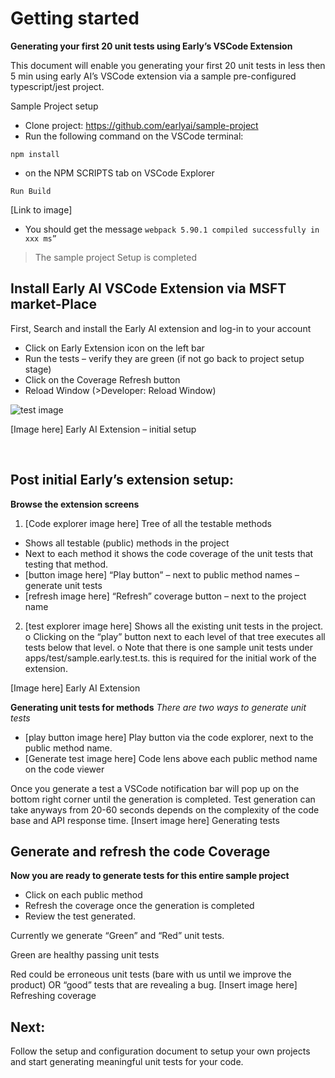 # Getting started

**Generating your first 20 unit tests using Early’s VSCode Extension**

This document will enable you generating your first 20 unit tests in less then 5 min using early AI’s VSCode extension via a sample pre-configured typescript/jest project.

Sample Project setup
* Clone project: https://github.com/earlyai/sample-project 
* Run the following command on the VSCode terminal:
```
npm install
```

*	on the NPM SCRIPTS tab on VSCode Explorer
```
Run Build
```
[Link to image]
* You should get the message 
```webpack 5.90.1 compiled successfully in xxx ms”```

>The sample project Setup is completed

## Install Early AI VSCode Extension via MSFT market-Place

First, Search and install the Early AI extension and log-in to your account

* Click on Early Extension icon on the left bar
* Run the tests – verify they are green (if not go back to project setup stage)
* Click on the Coverage Refresh button
* Reload Window (>Developer: Reload Window)

![test image](https://github.com/babybeluga1980/documentation/blob/a4a6fa81b08b7e5912b56f3f6c6e5e6203ca6f90/media/test.png)

[Image here]
Early AI Extension – initial setup

 
## Post initial Early’s extension setup:
**Browse the extension screens** 
1.	  [Code explorer image here] Tree of all the testable methods
* Shows all testable (public) methods in the project 
* Next to each method it shows the code coverage of the unit tests that testing that method.
* [button image here] “Play button” – next to public method names – generate unit tests 
* [refresh image here] “Refresh” coverage button – next to the project name


2.	 [test explorer image here] Shows all the existing unit tests in the project. 
o	Clicking on the “play” button next to each level of that tree executes all tests below that level.
o	Note that there is one sample unit tests under apps/test/sample.early.test.ts. this is required for the initial work of the extension. 

[Image here]
Early AI Extension

**Generating unit tests for methods**
*There are two ways to generate unit tests*
* [play button image here] Play button via the code explorer, next to the public method name.
* [Generate test image here]  Code lens above each public method name on the code viewer

Once you generate a test a VSCode notification bar will pop up on the bottom right corner until the generation is completed. Test generation can take anyways from 20-60 seconds depends on the complexity of the code base and API response time.
[Insert image here]
Generating tests
 
 ## Generate and refresh the code Coverage ##
**Now you are ready to generate tests for this entire sample project**

* Click on each public method
* Refresh the coverage once the generation is completed
* Review the test generated.

Currently we generate “Green” and “Red” unit tests.

Green are healthy passing unit tests

Red could be erroneous unit tests (bare with us until we improve the product) OR “good” tests that are revealing a bug.
[Insert image here]
Refreshing coverage

## Next: ## 
Follow the setup and configuration document to setup your own projects and start generating meaningful unit tests for your code.
